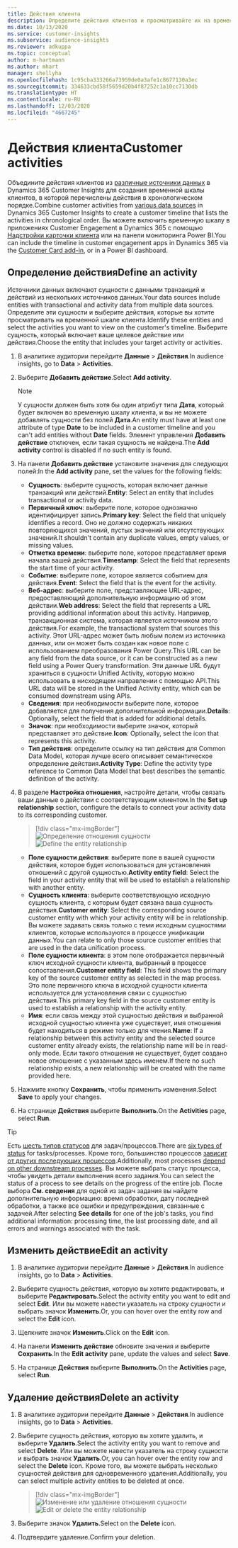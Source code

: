 ```yaml
---
title: Действия клиента
description: Определите действия клиентов и просматривайте их на временной шкале клиентов.
ms.date: 10/13/2020
ms.service: customer-insights
ms.subservice: audience-insights
ms.reviewer: adkuppa
ms.topic: conceptual
author: m-hartmann
ms.author: mhart
manager: shellyha
ms.openlocfilehash: 1c95cba333266a73959de0a3afe1c8677130a3ec
ms.sourcegitcommit: 334633cbd58f5659d20b4f87252c1a10cc7130db
ms.translationtype: HT
ms.contentlocale: ru-RU
ms.lasthandoff: 12/03/2020
ms.locfileid: "4667245"
---
```

# <a name="customer-activities"></a><span data-ttu-id="a7030-103">Действия клиента</span><span class="sxs-lookup"><span data-stu-id="a7030-103">Customer activities</span></span>

<span data-ttu-id="a7030-104">Объедините действия клиентов из [различные источники данных](data-sources.md) в Dynamics 365 Customer Insights для создания временной шкалы клиентов, в которой перечислены действия в хронологическом порядке.</span><span class="sxs-lookup"><span data-stu-id="a7030-104">Combine customer activities from [various data sources](data-sources.md) in Dynamics 365 Customer Insights to create a customer timeline that lists the activities in chronological order.</span></span> <span data-ttu-id="a7030-105">Вы можете включить временную шкалу в приложениях Customer Engagement в Dynamics 365 с помощью [Надстройки карточки клиента](customer-card-add-in.md) или на панели мониторинга Power BI.</span><span class="sxs-lookup"><span data-stu-id="a7030-105">You can include the timeline in customer engagement apps in Dynamics 365 via the [Customer Card add-in](customer-card-add-in.md), or in a Power BI dashboard.</span></span>

## <a name="define-an-activity"></a><span data-ttu-id="a7030-106">Определение действия</span><span class="sxs-lookup"><span data-stu-id="a7030-106">Define an activity</span></span>

<span data-ttu-id="a7030-107">Источники данных включают сущности с данными транзакций и действий из нескольких источников данных.</span><span class="sxs-lookup"><span data-stu-id="a7030-107">Your data sources include entities with transactional and activity data from multiple data sources.</span></span> <span data-ttu-id="a7030-108">Определите эти сущности и выберите действия, которые вы хотите просматривать на временной шкале клиента.</span><span class="sxs-lookup"><span data-stu-id="a7030-108">Identify these entities and select the activities you want to view on the customer's timeline.</span></span> <span data-ttu-id="a7030-109">Выберите сущность, который включает ваше целевое действие или действия.</span><span class="sxs-lookup"><span data-stu-id="a7030-109">Choose the entity that includes your target activity or activities.</span></span>

1. <span data-ttu-id="a7030-110">В аналитике аудитории перейдите **Данные** > **Действия**.</span><span class="sxs-lookup"><span data-stu-id="a7030-110">In audience insights, go to **Data** > **Activities**.</span></span>

1. <span data-ttu-id="a7030-111">Выберите **Добавить действие**.</span><span class="sxs-lookup"><span data-stu-id="a7030-111">Select **Add activity**.</span></span>

   > [!NOTE]
   > <span data-ttu-id="a7030-112">У сущности должен быть хотя бы один атрибут типа **Дата**, который будет включен во временную шкалу клиента, и вы не можете добавлять сущности без полей **Дата**.</span><span class="sxs-lookup"><span data-stu-id="a7030-112">An entity must have at least one attribute of type **Date** to be included in a customer timeline and you can't add entities without **Date** fields.</span></span> <span data-ttu-id="a7030-113">Элемент управления **Добавить действие** отключен, если такая сущность не найдена.</span><span class="sxs-lookup"><span data-stu-id="a7030-113">The **Add activity** control is disabled if no such entity is found.</span></span>

1. <span data-ttu-id="a7030-114">На панели **Добавить действие** установите значения для следующих полей:</span><span class="sxs-lookup"><span data-stu-id="a7030-114">In the **Add activity** pane, set the values for the following fields:</span></span>

   - <span data-ttu-id="a7030-115">**Сущность**: выберите сущность, которая включает данные транзакций или действий.</span><span class="sxs-lookup"><span data-stu-id="a7030-115">**Entity**: Select an entity that includes transactional or activity data.</span></span>
   - <span data-ttu-id="a7030-116">**Первичный ключ**: выберите поле, которое однозначно идентифицирует запись.</span><span class="sxs-lookup"><span data-stu-id="a7030-116">**Primary key**: Select the field that uniquely identifies a record.</span></span> <span data-ttu-id="a7030-117">Оно не должно содержать никаких повторяющихся значений, пустых значений или отсутствующих значений.</span><span class="sxs-lookup"><span data-stu-id="a7030-117">It shouldn't contain any duplicate values, empty values, or missing values.</span></span>
   - <span data-ttu-id="a7030-118">**Отметка времени**: выберите поле, которое представляет время начала вашей действия.</span><span class="sxs-lookup"><span data-stu-id="a7030-118">**Timestamp**: Select the field that represents the start time of your activity.</span></span>
   - <span data-ttu-id="a7030-119">**Событие**: выберите поле, которое является событием для действия.</span><span class="sxs-lookup"><span data-stu-id="a7030-119">**Event**: Select the field that is the event for the activity.</span></span>
   - <span data-ttu-id="a7030-120">**Веб-адрес**: выберите поле, представляющее URL-адрес, предоставляющий дополнительную информацию об этом действии.</span><span class="sxs-lookup"><span data-stu-id="a7030-120">**Web address**: Select the field that represents a URL providing additional information about this activity.</span></span> <span data-ttu-id="a7030-121">Например, транзакционная система, которая является источником этого действия.</span><span class="sxs-lookup"><span data-stu-id="a7030-121">For example, the transactional system that sources this activity.</span></span> <span data-ttu-id="a7030-122">Этот URL-адрес может быть любым полем из источника данных, или он может быть создан как новое поле с использованием преобразования Power Query.</span><span class="sxs-lookup"><span data-stu-id="a7030-122">This URL can be any field from the data source, or it can be constructed as a new field using a Power Query transformation.</span></span> <span data-ttu-id="a7030-123">Эти данные URL будут храниться в сущности Unified Activity, которую можно использовать в нисходящем направлении с помощью API.</span><span class="sxs-lookup"><span data-stu-id="a7030-123">This URL data will be stored in the Unified Activity entity, which can be consumed downstream using APIs.</span></span>
   - <span data-ttu-id="a7030-124">**Сведения**: при необходимости выберите поле, которое добавляется для получения дополнительной информации.</span><span class="sxs-lookup"><span data-stu-id="a7030-124">**Details**: Optionally, select the field that is added for additional details.</span></span>
   - <span data-ttu-id="a7030-125">**Значок**: при необходимости выберите значок, который представляет это действие.</span><span class="sxs-lookup"><span data-stu-id="a7030-125">**Icon**: Optionally, select the icon that represents this activity.</span></span>
   - <span data-ttu-id="a7030-126">**Тип действия**: определите ссылку на тип действия для Common Data Model, которая лучше всего описывает семантическое определение действия.</span><span class="sxs-lookup"><span data-stu-id="a7030-126">**Activity Type**: Define the activity type reference to Common Data Model that best describes the semantic definition of the activity.</span></span>

1. <span data-ttu-id="a7030-127">В разделе **Настройка отношения**, настройте детали, чтобы связать ваши данные о действии с соответствующим клиентом.</span><span class="sxs-lookup"><span data-stu-id="a7030-127">In the **Set up relationship** section, configure the details to connect your activity data to its corresponding customer.</span></span>

   > [!div class="mx-imgBorder"]
   > <span data-ttu-id="a7030-128">![Определение отношения сущности](media/activities-entities-define.png "Определение отношения сущности")</span><span class="sxs-lookup"><span data-stu-id="a7030-128">![Define the entity relationship](media/activities-entities-define.png "Define the entity relationship")</span></span>

    - <span data-ttu-id="a7030-129">**Поле сущности действия**: выберите поле в вашей сущности действия, которое будет использоваться для установления отношений с другой сущностью.</span><span class="sxs-lookup"><span data-stu-id="a7030-129">**Activity entity field**: Select the field in your activity entity that will be used to establish a relationship with another entity.</span></span>
    - <span data-ttu-id="a7030-130">**Сущность клиента**: выберите соответствующую исходную сущность клиента, с которым будет связана ваша сущность действия.</span><span class="sxs-lookup"><span data-stu-id="a7030-130">**Customer entity**: Select the corresponding source customer entity with which your activity entity will be in relationship.</span></span> <span data-ttu-id="a7030-131">Вы можете задавать связь только с теми исходным сущностями клиентов, которые используются в процессе унификации данных.</span><span class="sxs-lookup"><span data-stu-id="a7030-131">You can relate to only those source customer entities that are used in the data unification process.</span></span>
    - <span data-ttu-id="a7030-132">**Поле сущности клиента**: в этом поле отображается первичный ключ исходной сущности клиента, выбранный в процессе сопоставления.</span><span class="sxs-lookup"><span data-stu-id="a7030-132">**Customer entity field**: This field shows the primary key of the source customer entity as selected in the map process.</span></span> <span data-ttu-id="a7030-133">Это поле первичного ключа в исходной сущности клиента используется для установления связи с сущностью действия.</span><span class="sxs-lookup"><span data-stu-id="a7030-133">This primary key field in the source customer entity is used to establish a relationship with the activity entity.</span></span>
    - <span data-ttu-id="a7030-134">**Имя**: если связь между этой сущностью действия и выбранной исходной сущностью клиента уже существует, имя отношения будет находиться в режиме только для чтения.</span><span class="sxs-lookup"><span data-stu-id="a7030-134">**Name**: If a relationship between this activity entity and the selected source customer entity already exists, the relationship name will be in read-only mode.</span></span> <span data-ttu-id="a7030-135">Если такого отношения не существует, будет создано новое отношение с указанным здесь именем.</span><span class="sxs-lookup"><span data-stu-id="a7030-135">If there no such relationship exists, a new relationship will be created with the name provided here.</span></span>

1. <span data-ttu-id="a7030-136">Нажмите кнопку **Сохранить**, чтобы применить изменения.</span><span class="sxs-lookup"><span data-stu-id="a7030-136">Select **Save** to apply your changes.</span></span>

1. <span data-ttu-id="a7030-137">На странице **Действия** выберите **Выполнить**.</span><span class="sxs-lookup"><span data-stu-id="a7030-137">On the **Activities** page, select **Run**.</span></span>

> [!TIP]
> <span data-ttu-id="a7030-138">Есть [шесть типов статусов](system.md#status-types) для задач/процессов.</span><span class="sxs-lookup"><span data-stu-id="a7030-138">There are [six types of status](system.md#status-types) for tasks/processes.</span></span> <span data-ttu-id="a7030-139">Кроме того, большинство процессов [зависит от других последующих процессов](system.md#refresh-policies).</span><span class="sxs-lookup"><span data-stu-id="a7030-139">Additionally, most processes [depend on other downstream processes](system.md#refresh-policies).</span></span> <span data-ttu-id="a7030-140">Вы можете выбрать статус процесса, чтобы увидеть детали выполнения всего задания.</span><span class="sxs-lookup"><span data-stu-id="a7030-140">You can select the status of a process to see details on the progress of the entire job.</span></span> <span data-ttu-id="a7030-141">После выбора **См. сведения** для одной из задач задания вы найдете дополнительную информацию: время обработки, дату последней обработки, а также все ошибки и предупреждения, связанные с задачей.</span><span class="sxs-lookup"><span data-stu-id="a7030-141">After selecting **See details** for one of the job's tasks, you find additional information: processing time, the last processing date, and all errors and warnings associated with the task.</span></span>

## <a name="edit-an-activity"></a><span data-ttu-id="a7030-142">Изменить действие</span><span class="sxs-lookup"><span data-stu-id="a7030-142">Edit an activity</span></span>

1. <span data-ttu-id="a7030-143">В аналитике аудитории перейдите **Данные** > **Действия**.</span><span class="sxs-lookup"><span data-stu-id="a7030-143">In audience insights, go to **Data** > **Activities**.</span></span>

2. <span data-ttu-id="a7030-144">Выберите сущность действия, которую вы хотите редактировать, и выберите **Редактировать**.</span><span class="sxs-lookup"><span data-stu-id="a7030-144">Select the activity entity you want to edit and select **Edit**.</span></span> <span data-ttu-id="a7030-145">Или вы можете навести указатель на строку сущности и выбрать значок **Изменить**.</span><span class="sxs-lookup"><span data-stu-id="a7030-145">Or, you can hover over the entity row and select the **Edit** icon.</span></span>

3. <span data-ttu-id="a7030-146">Щелкните значок **Изменить**.</span><span class="sxs-lookup"><span data-stu-id="a7030-146">Click on the **Edit** icon.</span></span>

4. <span data-ttu-id="a7030-147">На панели **Изменить действие** обновите значения и выберите **Сохранить**.</span><span class="sxs-lookup"><span data-stu-id="a7030-147">In the **Edit activity** pane, update the values and select **Save**.</span></span>

5. <span data-ttu-id="a7030-148">На странице **Действия** выберите **Выполнить**.</span><span class="sxs-lookup"><span data-stu-id="a7030-148">On the **Activities** page, select **Run**.</span></span>

## <a name="delete-an-activity"></a><span data-ttu-id="a7030-149">Удаление действия</span><span class="sxs-lookup"><span data-stu-id="a7030-149">Delete an activity</span></span>

1. <span data-ttu-id="a7030-150">В аналитике аудитории перейдите **Данные** > **Действия**.</span><span class="sxs-lookup"><span data-stu-id="a7030-150">In audience insights, go to **Data** > **Activities**.</span></span>

2. <span data-ttu-id="a7030-151">Выберите сущность действия, которую вы хотите удалить, и выберите **Удалить**.</span><span class="sxs-lookup"><span data-stu-id="a7030-151">Select the activity entity you want to remove and select **Delete**.</span></span> <span data-ttu-id="a7030-152">Или вы можете навести указатель на строку сущности и выбрать значок **Удалить**.</span><span class="sxs-lookup"><span data-stu-id="a7030-152">Or, you can hover over the entity row and select the **Delete** icon.</span></span> <span data-ttu-id="a7030-153">Кроме того, вы можете выбрать несколько сущностей действия для одновременного удаления.</span><span class="sxs-lookup"><span data-stu-id="a7030-153">Additionally, you can select multiple activity entities to be deleted at once.</span></span>
   > [!div class="mx-imgBorder"]
   > <span data-ttu-id="a7030-154">![Изменение или удаление отношения сущности](media/activities-entities-edit-delete.png "Изменение или удаление отношения сущности")</span><span class="sxs-lookup"><span data-stu-id="a7030-154">![Edit or delete the entity relationship](media/activities-entities-edit-delete.png "Edit or delete the entity relationship")</span></span>

3. <span data-ttu-id="a7030-155">Выберите значок **Удалить**.</span><span class="sxs-lookup"><span data-stu-id="a7030-155">Select on the **Delete** icon.</span></span>

4. <span data-ttu-id="a7030-156">Подтвердите удаление.</span><span class="sxs-lookup"><span data-stu-id="a7030-156">Confirm your deletion.</span></span>
